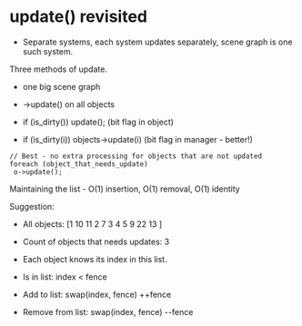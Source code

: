 # update() revisited

- Separate systems, each system updates separately, scene graph is one such system.

Three methods of update.

* one big scene graph

* ->update() on all objects

*  if (is_dirty()) update(); (bit flag in object)

*  if (is_dirty(i)) objects->update(i) (bit flag in manager - better!)

```
// Best - no extra processing for objects that are not updated
foreach (object_that_needs_update)
 o->update();
```

Maintaining the list - O(1) insertion, O(1) removal, O(1) identity

Suggestion:

* All objects:  [1 10 11 2 7 3 4 5 9 22 13 ]
* Count of objects that needs updates: 3
* Each object knows its index in this list.

* Is in list: index < fence
* Add to list: swap(index, fence) ++fence
* Remove from list: swap(index, fence) --fence
